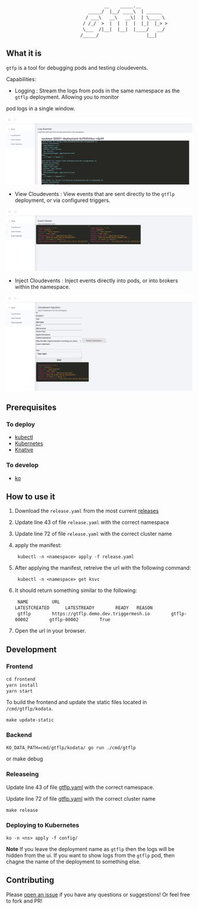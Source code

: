
                                         __    _____.__          
                                   _____/  |__/ ____\  | ______  
                                  / ___\   __\   __\|  | \____ \ 
                                 / /_/  >  |  |  |  |  |_|  |_> >
                                 \___  /|__|  |__|  |____/   __/ 
                                /_____/                  |__|    

## What it is

`gtfp` is a tool for debugging pods and testing cloudevents.

Capabilities:
* Logging : Stream the logs from pods in the same namespace as the `gtflp` deployment. Allowing you to monitor

pod logs in a single window. 

![](./img/log.png)

* View Cloudevents : View events that are sent directly to the `gtflp` deployment, or via configured triggers.

![](./img/event.png)

* Inject Cloudevents : Inject events directly into pods, or into brokers within the namespace. 

![](./img/injection.png)

## Prerequisites

### To deploy

* [kubectl](https://kubernetes.io/docs/tasks/tools/install-kubectl/)
* [Kubernetes](https://kubernetes.io/)
* [Knative](https://knative.dev/)

### To develop

* [ko](https://github.com/google/ko) 

## How to use it

1. Download the `release.yaml` from the most current [releases](https://github.com/JeffNeff/gtflp/releases/tag/v0.1) 

1. Update line 43 of file `release.yaml` with the correct namespace

1. Update line 72 of file `release.yaml` with the correct cluster name

1. apply the manifest:

        kubectl -n <namespace> apply -f release.yaml
    
1. After applying the manifest, retreive the url with the following command:

        kubectl -n <namespace> get ksvc

1. It should return something similar to the following:

        NAME         URL                                          LATESTCREATED      LATESTREADY        READY   REASON
        gtflp        https://gtflp.demo.dev.triggermesh.io        gtflp-00002        gtflp-00002        True    
  
1. Open the url in your browser.

## Development
### Frontend

    cd frontend
    yarn install
    yarn start

To build the frontend and update the static files located in `/cmd/gtflp/kodata`.

    make update-static

### Backend
    
    KO_DATA_PATH=cmd/gtflp/kodata/ go run ./cmd/gtflp
or
    make debug

### Releaseing

Update line 43 of file [gtflp.yaml](./config/gtflp.yaml ) with the correct namespace.

Update line 72 of file [gtflp.yaml](./config/gtflp.yaml )  with the correct cluster name


    make release

### Deploying to Kubernetes

    ko -n <ns> apply -f config/

**Note** If you leave the deployment name as `gtflp` then the logs will be hidden from the ui. 
If you want to show logs from the `gtflp` pod, then chagne the name of the deployment to something else. 


## Contributing

Please [open an issue](https://github.com/JeffNeff/gtflp/issues/new) if you have any questions or suggestions!
Or feel free to fork and PR!
